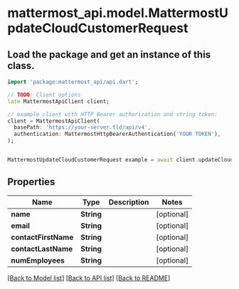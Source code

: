 # mattermost_api.model.MattermostUpdateCloudCustomerRequest

## Load the package and get an instance of this class.
```dart
import 'package:mattermost_api/api.dart';

// TODO: Client options
late MattermostApiClient client;

// example client with HTTP Bearer authorization and string token:
client = MattermostApiClient(
  basePath: 'https://your-server.tld/api/v4',
  authentication: MattermostHttpBearerAuthentication('YOUR TOKEN'),
);


MattermostUpdateCloudCustomerRequest example = await client.updateCloudCustomerRequest.FUNCTION_THAT_RETURNS_THIS_CLASS();

```

## Properties
Name | Type | Description | Notes
------------ | ------------- | ------------- | -------------
**name** | **String** |  | [optional] 
**email** | **String** |  | [optional] 
**contactFirstName** | **String** |  | [optional] 
**contactLastName** | **String** |  | [optional] 
**numEmployees** | **String** |  | [optional] 

[[Back to Model list]](../GENERATED_README.md#documentation-for-models) [[Back to API list]](../GENERATED_README.md#documentation-for-api-endpoints) [[Back to README]](../GENERATED_README.md)


